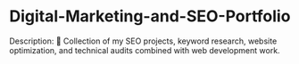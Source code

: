 # Digital-Marketing-and-SEO-Portfolio
Description: 🚀 Collection of my SEO projects, keyword research, website optimization, and technical audits combined with web development work.
